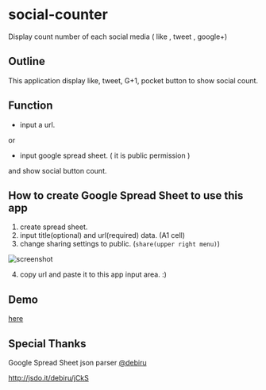 social-counter
==============

Display count number of each social media ( like , tweet , google+)

## Outline

This application display like, tweet, G+1, pocket button to show social count.

## Function

* input a url.

or

* input google spread sheet. ( it is public permission )

and show social button count.

## How to create Google Spread Sheet to use this app

1. create spread sheet.
2. input title(optional) and url(required) data. (A1 cell)
3. change sharing settings to public. (`share(upper right menu)`)

![screenshot](http://kashiro.github.io/social-counter/images/screenshot.png)

4. copy url and paste it to this app input area. :)

## Demo

[here](http://kashiro.github.io/social-counter)

## Special Thanks

Google Spread Sheet json parser [@debiru](https://twitter.com/debiru)

http://jsdo.it/debiru/jCkS


